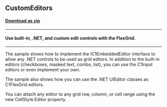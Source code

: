 ## CustomEditors
#### [Download as zip](https://grapecity.github.io/DownGit/#/home?url=https://github.com/GrapeCity/ComponentOne-WinForms-Samples/tree/master/NetFramework\FlexGrid\CS\CustomEditors)
____
#### Use built-in, .NET, and custom edit controls with the FlexGrid.
____
The sample shows how to implement the IC1EmbeddedEditor interface to allow any .NET controls to be used as grid editors. In addition to the built-in editors (checkboxes, masked text, combo, list), you can use the C1Input editors or even implement your own. 

The sample also shows how you can use the .NET UIEditor classes as C1FlexGrid editors. 

You can attach any editor to any grid row, column, or cell range using the new CellStyle.Editor property. 